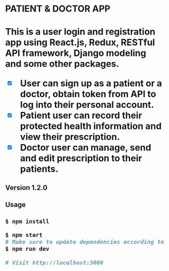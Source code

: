 <H1> PATIENT & DOCTOR APP <H1>
<p> This is a user login and registration app using React.js, Redux, RESTful API framework, Django modeling and some other packages.<p/>

- [x] User can sign up as a patient or a doctor, obtain token from API to log into their personal account.
- [x] Patient user can record their protected health information and view their prescription.
- [x] Doctor user can manage, send and edit prescription to their patients.

<H2> Version 1.2.0 <H2>
<H2> Usage <H2>
  
```sh
$ npm install
```

```sh
$ npm start
# Make sure to update dependencies according to the requirements.txt
$ npm run dev

# Visit http://localhost:3000
```
